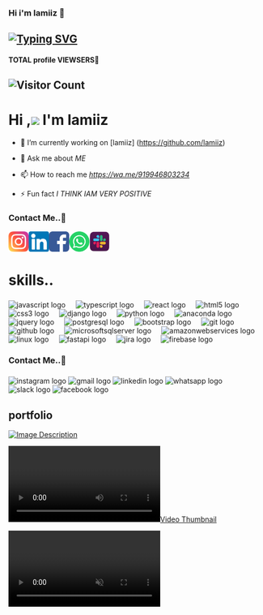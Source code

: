 

### Hi i'm lamiiz 👋

## [![Typing SVG](https://readme-typing-svg.herokuapp.com?font=Lemon+milk&color=F7000&lines=Hi...++im+lamiiz;Welcome+to+my+profile;full+stack+developer)](https://git.io/typing-svg)
#### TOTAL profile VIEWSERS📍
## ![Visitor Count](https://profile-counter.glitch.me/typegrapher/count.svg)


# Hi ,<a href="Hey"><img src="https://raw.githubusercontent.com/TOXIC-DEVIL/TOXIC-DEVIL/TOXIC-DEVIL-OFFICIAL/media/Hi.gif" width="48px"></a> I'm lamiiz&nbsp;




- 🔭 I’m currently working on [lamiiz] (https://github.com/lamiiz)

- 💬 Ask me about *ME*

- 📫 How to reach me *https://wa.me/919946803234*

- ⚡ Fun fact *I THINK IAM VERY POSITIVE*


<h3 align="left">Contact Me..🤙</h3>


[<img align="left" alt="Instagram" height="40px" width="40px" src="images/instagram.png" />](https://www.instagram.com/_lamii.__x/)
[<img align="left" alt="LinkedIn" height="40px" width="40px" src="images/linkedin.png" />](https://www.linkedin.com/in/muhammed-lamees-mv-4970ba260/)
[<img align="left" alt="Facebook" height="40px" width="40px" src="images/facebook.png" />](https://www.facebook.com/profile.php?id=100017169841207)
[<img align="left" alt="WhatsApp" height="40px" width="40px" src="images/whatsapp.png" />](https://api.whatsapp.com/send/?phone=919946803234&text&type=phone_number&app_absent=0)
[<img align="left" alt="WhatsApp" height="40px" width="40px" src="images/slack.png" />](https://join.slack.com/t/newworkspace-bjx3350/shared_invite/zt-23hi4t3ir-ziOYb_Jr9pzqls0E2cP0vw)

<br clear="left">


###

<h1 align="left">skills..</h1>

###

<div align="left">
  <img src="https://cdn.jsdelivr.net/gh/devicons/devicon/icons/javascript/javascript-plain.svg" height="40" alt="javascript logo"  />
  <img width="12" />
  <img src="https://cdn.jsdelivr.net/gh/devicons/devicon/icons/typescript/typescript-plain.svg" height="40" alt="typescript logo"  />
  <img width="12" />
  <img src="https://cdn.jsdelivr.net/gh/devicons/devicon/icons/react/react-original.svg" height="40" alt="react logo"  />
  <img width="12" />
  <img src="https://cdn.jsdelivr.net/gh/devicons/devicon/icons/html5/html5-original.svg" height="40" alt="html5 logo"  />
  <img width="12" />
  <img src="https://cdn.jsdelivr.net/gh/devicons/devicon/icons/css3/css3-original.svg" height="40" alt="css3 logo"  />
  <img width="12" />
  <img src="https://cdn.jsdelivr.net/gh/devicons/devicon/icons/django/django-plain.svg" height="40" alt="django logo"  />
  <img width="12" />
  <img src="https://cdn.jsdelivr.net/gh/devicons/devicon/icons/python/python-original.svg" height="40" alt="python logo"  />
  <img width="12" />
  <img src="https://cdn.jsdelivr.net/gh/devicons/devicon/icons/anaconda/anaconda-original.svg" height="40" alt="anaconda logo"  />
  <img width="12" />
  <img src="https://cdn.jsdelivr.net/gh/devicons/devicon/icons/jquery/jquery-original.svg" height="40" alt="jquery logo"  />
  <img width="12" />
  <img src="https://cdn.jsdelivr.net/gh/devicons/devicon/icons/postgresql/postgresql-original.svg" height="40" alt="postgresql logo"  />
  <img width="12" />
  <img src="https://cdn.jsdelivr.net/gh/devicons/devicon/icons/bootstrap/bootstrap-original.svg" height="40" alt="bootstrap logo"  />
  <img width="12" />
  <img src="https://cdn.jsdelivr.net/gh/devicons/devicon/icons/git/git-original.svg" height="40" alt="git logo"  />
  <img width="12" />
  <img src="https://cdn.jsdelivr.net/gh/devicons/devicon/icons/github/github-original.svg" height="40" alt="github logo"  />
  <img width="12" />
  <img src="https://cdn.jsdelivr.net/gh/devicons/devicon/icons/microsoftsqlserver/microsoftsqlserver-plain.svg" height="40" alt="microsoftsqlserver logo"  />
  <img width="12" />
  <img src="https://cdn.jsdelivr.net/gh/devicons/devicon/icons/amazonwebservices/amazonwebservices-original.svg" height="40" alt="amazonwebservices logo"  />
  <img width="12" />
  <img src="https://cdn.jsdelivr.net/gh/devicons/devicon/icons/linux/linux-original.svg" height="40" alt="linux logo"  />
  <img width="12" />
  <img src="https://cdn.jsdelivr.net/gh/devicons/devicon/icons/fastapi/fastapi-original.svg" height="40" alt="fastapi logo"  />
  <img width="12" />
  <img src="https://cdn.jsdelivr.net/gh/devicons/devicon/icons/jira/jira-original.svg" height="40" alt="jira logo"  />
  <img width="12" />
  <img src="https://cdn.jsdelivr.net/gh/devicons/devicon/icons/firebase/firebase-plain.svg" height="40" alt="firebase logo"  />
</div>

###

<h3 align="left">Contact Me..🤙</h3>

###

<div align="left">
  <img src="https://img.shields.io/static/v1?message=Instagram&logo=instagram&label=&color=E4405F&logoColor=white&labelColor=&style=for-the-badge" height="35" alt="instagram logo"  />
  <img src="https://img.shields.io/static/v1?message=Gmail&logo=gmail&label=&color=D14836&logoColor=white&labelColor=&style=for-the-badge" height="35" alt="gmail logo"  />
  <img src="https://img.shields.io/static/v1?message=LinkedIn&logo=linkedin&label=&color=0077B5&logoColor=white&labelColor=&style=for-the-badge" height="35" alt="linkedin logo"  />
  <img src="https://img.shields.io/static/v1?message=Whatsapp&logo=whatsapp&label=&color=25D366&logoColor=white&labelColor=&style=for-the-badge" height="35" alt="whatsapp logo"  />
  <img src="https://img.shields.io/static/v1?message=Slack&logo=slack&label=&color=4A154B&logoColor=white&labelColor=&style=for-the-badge" height="35" alt="slack logo"  />
  <img src="https://img.shields.io/static/v1?message=Facebook&logo=facebook&label=&color=1877F2&logoColor=white&labelColor=&style=for-the-badge" height="35" alt="facebook logo"  />
</div>

###
## portfolio

[![Image Description](https://i.ibb.co/qWjRk4x/Screenshot-from-2023-08-07-12-25-01.png)](https://muhammedlamees.great-site.net/)


[![Video Thumbnail](https://github.com/lamiiiizee/lamiiiizee/blob/main/images/Screencast%20from%202023-09-18%2009-57-41.webm)](https://muhammedlamees.great-site.net/)


<!-- Auto-Play Video -->
<video autoplay muted loop>
  <source src="https://muhammedlamees.great-site.net/" type="video/webm">
  Your browser does not support the video tag.
</video>
